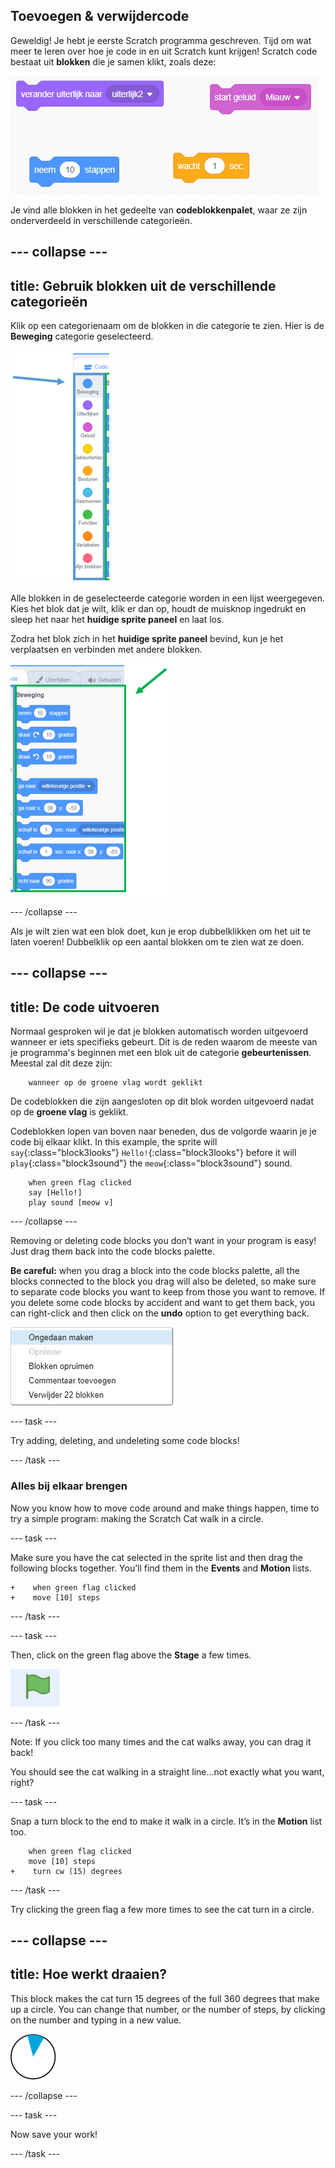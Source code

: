 ## Toevoegen & verwijdercode

Geweldig! Je hebt je eerste Scratch programma geschreven. Tijd om wat meer te leren over hoe je code in en uit Scratch kunt krijgen! Scratch code bestaat uit **blokken** die je samen klikt, zoals deze:

![](images/code1.png)

Je vind alle blokken in het gedeelte van **codeblokkenpalet**, waar ze zijn onderverdeeld in verschillende categorieën.

--- collapse ---
---
title: Gebruik blokken uit de verschillende categorieën
---

Klik op een categorienaam om de blokken in die categorie te zien. Hier is de **Beweging** categorie geselecteerd.

![](images/code2a.png)

Alle blokken in de geselecteerde categorie worden in een lijst weergegeven. Kies het blok dat je wilt, klik er dan op, houdt de muisknop ingedrukt en sleep het naar het **huidige sprite paneel** en laat los.

Zodra het blok zich in het **huidige sprite paneel** bevind, kun je het verplaatsen en verbinden met andere blokken.

![](images/code2b.png)

--- /collapse ---

Als je wilt zien wat een blok doet, kun je erop dubbelklikken om het uit te laten voeren! Dubbelklik op een aantal blokken om te zien wat ze doen.

--- collapse ---
---
title: De code uitvoeren
---

Normaal gesproken wil je dat je blokken automatisch worden uitgevoerd wanneer er iets specifieks gebeurt. Dit is de reden waarom de meeste van je programma's beginnen met een blok uit de categorie **gebeurtenissen**. Meestal zal dit deze zijn:

```blocks3
    wanneer op de groene vlag wordt geklikt
```

De codeblokken die zijn aangesloten op dit blok worden uitgevoerd nadat op de **groene vlag** is geklikt.

Codeblokken lopen van boven naar beneden, dus de volgorde waarin je je code bij elkaar klikt. In this example, the sprite will `say`{:class="block3looks"} `Hello!`{:class="block3looks"} before it will `play`{:class="block3sound"} the `meow`{:class="block3sound"} sound.


```blocks3
    when green flag clicked
    say [Hello!]
    play sound [meow v]
```

--- /collapse ---

Removing or deleting code blocks you don’t want in your program is easy! Just drag them back into the code blocks palette.

**Be careful:** when you drag a block into the code blocks palette, all the blocks connected to the block you drag will also be deleted, so make sure to separate code blocks you want to keep from those you want to remove. If you delete some code blocks by accident and want to get them back, you can right-click and then click on the **undo** option to get everything back.

![](images/code6.png)

--- task ---

Try adding, deleting, and undeleting some code blocks!

--- /task ---

### Alles bij elkaar brengen

Now you know how to move code around and make things happen, time to try a simple program: making the Scratch Cat walk in a circle.

--- task ---

Make sure you have the cat selected in the sprite list and then drag the following blocks together. You’ll find them in the **Events** and **Motion** lists.

```blocks3
+    when green flag clicked
+    move [10] steps
```

--- /task ---

--- task ---

Then, click on the green flag above the **Stage** a few times.

![](images/code7.png)

--- /task ---

Note: If you click too many times and the cat walks away, you can drag it back!

You should see the cat walking in a straight line...not exactly what you want, right?

--- task ---

Snap a turn block to the end to make it walk in a circle. It’s in the **Motion** list too.

```blocks3
    when green flag clicked
    move [10] steps
+    turn cw (15) degrees
```

--- /task ---

Try clicking the green flag a few more times to see the cat turn in a circle.

--- collapse ---
---
title: Hoe werkt draaien?
---

This block makes the cat turn 15 degrees of the full 360 degrees that make up a circle. You can change that number, or the number of steps, by clicking on the number and typing in a new value.

![](images/code9.png)

--- /collapse ---

--- task ---

Now save your work!

--- /task ---

